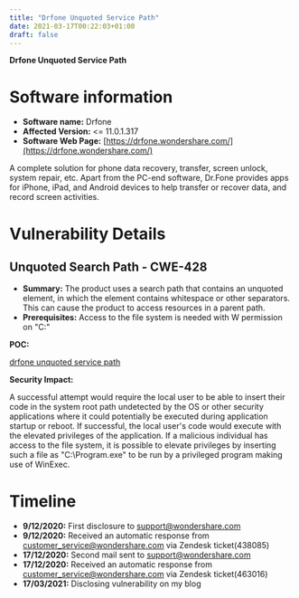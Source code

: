 ```yaml
---
title: "Drfone Unquoted Service Path"
date: 2021-03-17T00:22:03+01:00
draft: false
---
```


**Drfone Unquoted Service Path**

# Software information
* **Software name:** Drfone
* **Affected Version:** <= 11.0.1.317
* **Software Web Page:** [https://drfone.wondershare.com/](https://drfone.wondershare.com/)

A complete solution for phone data recovery, transfer, screen unlock, system repair, etc.
Apart from the PC-end software, Dr.Fone provides apps for iPhone, iPad, and Android devices to help transfer or recover data, and record screen activities.

# Vulnerability Details

## Unquoted Search Path - CWE-428

* **Summary:** The product uses a search path that contains an unquoted element, in which the element contains whitespace or other separators. This can cause the product to access resources in a parent path.
* **Prerequisites:** Access to the file system is needed with W permission on "C:\"

**POC:**

[drfone unquoted service path](https://sbamsbam.github.io/pdf/wondershare/POC_drfone_unquoted_service_path.pdf) 

**Security Impact:**

A successful attempt would require the local user to be able to insert their code in the system root path undetected by the OS or other security applications where it could potentially be executed during application startup or reboot. If successful, the local user's code would execute with the elevated privileges of the application.
If a malicious individual has access to the file system, it is possible to elevate privileges by inserting such a file as "C:\Program.exe" to be run by a privileged program making use of WinExec. 

# **Timeline**

* **9/12/2020:** First disclosure to support@wondershare.com 
* **9/12/2020:** Received an automatic response from customer_service@wondershare.com via Zendesk ticket(438085)
* **17/12/2020:** Second mail sent to support@wondershare.com  
* **17/12/2020:** Received an automatic response from customer_service@wondershare.com via Zendesk ticket(463016)
* **17/03/2021:** Disclosing vulnerability on my blog
